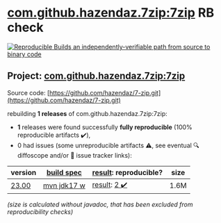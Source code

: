 [com.github.hazendaz.7zip:7zip](https://central.sonatype.com/artifact/com.github.hazendaz.7zip/7zip/23.00/versions) RB check
=======

[![Reproducible Builds](https://reproducible-builds.org/images/logos/rb.svg) an independently-verifiable path from source to binary code](https://reproducible-builds.org/)

## Project: [com.github.hazendaz.7zip:7zip](https://central.sonatype.com/artifact/com.github.hazendaz.7zip/7zip/23.00/versions)

Source code: [https://github.com/hazendaz/7-zip.git](https://github.com/hazendaz/7-zip.git)

rebuilding **1 releases** of com.github.hazendaz.7zip:7zip:
- **1** releases were found successfully **fully reproducible** (100% reproducible artifacts :heavy_check_mark:),
- 0 had issues (some unreproducible artifacts :warning:, see eventual :mag: diffoscope and/or :memo: issue tracker links):

| version | [build spec](/BUILDSPEC.md) | [result](https://reproducible-builds.org/docs/jvm/): reproducible? | size |
| -- | --------- | ------ | -- |
| [23.00](https://central.sonatype.com/artifact/com.github.hazendaz.7zip/7zip/23.00/pom) | [mvn jdk17 w](7zip-23.00.buildspec) | [result](7zip-23.00.buildinfo): [2 :heavy_check_mark: ](7zip-23.00.buildcompare) | 1.6M |

<i>(size is calculated without javadoc, that has been excluded from reproducibility checks)</i>
